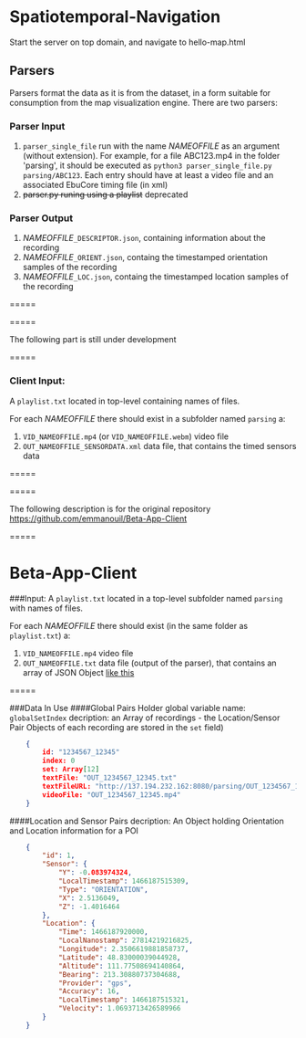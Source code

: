 # Spatiotemporal-Navigation

Start the server on top domain, and navigate to hello-map.html

## Parsers
Parsers format the data as it is from the dataset, in a form suitable for consumption from the map visualization engine. 
There are two parsers:

### Parser Input

1. `parser_single_file` run with the name _NAMEOFFILE_ as an argument (without extension). For example, for a file ABC123.mp4 in the folder 'parsing', it should be executed as `python3 parser_single_file.py parsing/ABC123`. Each entry should have at least a video file and an associated EbuCore timing file (in xml)
2. ~~parser.py runing using a playlist~~ deprecated

### Parser Output

1. _NAMEOFFILE_`_DESCRIPTOR.json`, containing information about the recording
2. _NAMEOFFILE_`_ORIENT.json`, containg the timestamped orientation samples of the recording
3. _NAMEOFFILE_`_LOC.json`, containg the timestamped location samples of the recording

=====

=====

The following part is still under development 

=====

### Client Input:
A `playlist.txt` located in top-level containing names of files.

For each _NAMEOFFILE_ there should exist in a subfolder named `parsing` a:

1. `VID_NAMEOFFILE.mp4` (or `VID_NAMEOFFILE.webm`) video file
2. `OUT_NAMEOFFILE_SENSORDATA.xml` data file, that contains the timed sensors data





=====

=====

The following description is for the original repository https://github.com/emmanouil/Beta-App-Client 

=====

# Beta-App-Client

###Input:
A `playlist.txt` located in a top-level subfolder named `parsing` with names of files.

For each _NAMEOFFILE_ there should exist (in the same folder as `playlist.txt`) a:

1. `VID_NAMEOFFILE.mp4` video file
2. `OUT_NAMEOFFILE.txt` data file (output of the parser), that contains an array of JSON Object [like this](#location-and-sensor-pairs)

=====

###Data In Use
####Global Pairs Holder
global variable name: ```globalSetIndex```
decription: an Array of recordings - the Location/Sensor Pair Objects of each recording are stored in the ```set``` field)
```JSON
    {
        id: "1234567_12345"
        index: 0
        set: Array[12]
        textFile: "OUT_1234567_12345.txt"
        textFileURL: "http://137.194.232.162:8080/parsing/OUT_1234567_12345.txt"
        videoFile: "OUT_1234567_12345.mp4"
    }
```


####Location and Sensor Pairs
decription: An Object holding Orientation and Location information for a POI
```JSON
    {
        "id": 1,
        "Sensor": {
            "Y": -0.083974324,
            "LocalTimestamp": 1466187515309,
            "Type": "ORIENTATION",
            "X": 2.5136049,
            "Z": -1.4016464
        },
        "Location": {
            "Time": 1466187920000,
            "LocalNanostamp": 27814219216825,
            "Longitude": 2.3506619881858737,
            "Latitude": 48.83000039044928,
            "Altitude": 111.77508694140864,
            "Bearing": 213.30880737304688,
            "Provider": "gps",
            "Accuracy": 16,
            "LocalTimestamp": 1466187515321,
            "Velocity": 1.0693713426589966
        }
    }
```
